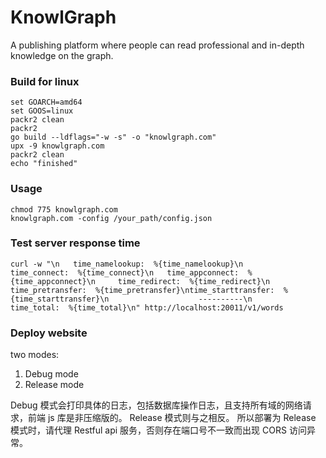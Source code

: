 # KnowlGraph
A publishing platform where people can read professional and in-depth knowledge on the graph.

### Build for linux

```
set GOARCH=amd64
set GOOS=linux
packr2 clean
packr2
go build --ldflags="-w -s" -o "knowlgraph.com"
upx -9 knowlgraph.com
packr2 clean
echo "finished"
```

### Usage

```
chmod 775 knowlgraph.com
knowlgraph.com -config /your_path/config.json
```

### Test server response time

```shell
curl -w "\n   time_namelookup:  %{time_namelookup}\n      time_connect:  %{time_connect}\n   time_appconnect:  %{time_appconnect}\n     time_redirect:  %{time_redirect}\n  time_pretransfer:  %{time_pretransfer}\ntime_starttransfer:  %{time_starttransfer}\n                    ----------\n         time_total:  %{time_total}\n" http://localhost:20011/v1/words
```

### Deploy website

two modes:

1. Debug mode
2. Release mode

Debug 模式会打印具体的日志，包括数据库操作日志，且支持所有域的网络请求，前端 js 库是非压缩版的。
Release 模式则与之相反。
所以部署为 Release 模式时，请代理 Restful api 服务，否则存在端口号不一致而出现 CORS 访问异常。